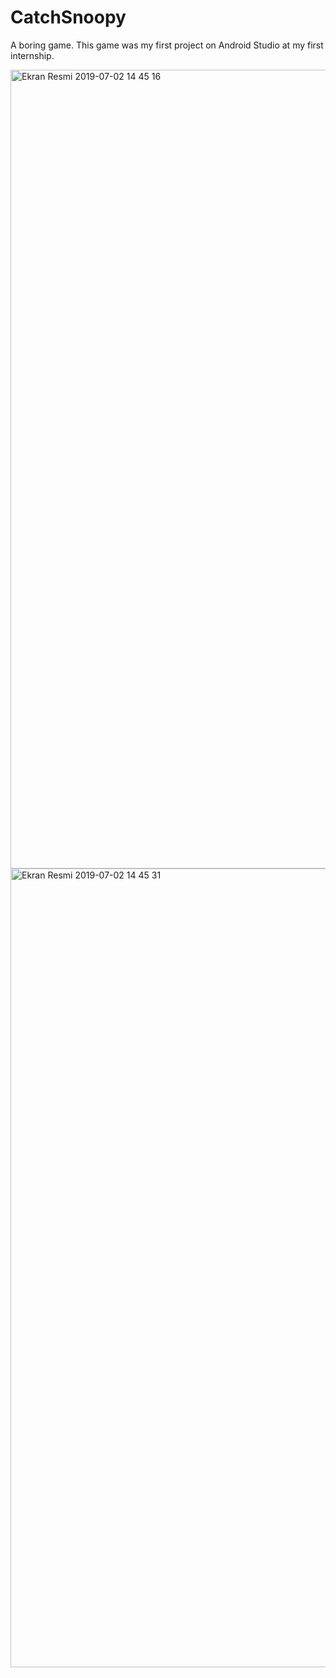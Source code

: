 # CatchSnoopy
A boring game.
This game was my first project on Android Studio at my first internship.

<img width="1278" alt="Ekran Resmi 2019-07-02 14 45 16" src="https://user-images.githubusercontent.com/51738775/87849909-ed7a1d80-c8f4-11ea-8af2-94bfa0ed7ccf.png">
<img width="1278" alt="Ekran Resmi 2019-07-02 14 45 31" src="https://user-images.githubusercontent.com/51738775/87849938-1a2e3500-c8f5-11ea-99d8-d0bf1ed24a51.png">
